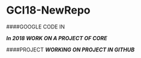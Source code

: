 # GCI18-NewRepo

####GOOGLE CODE IN

***In 2018 WORK ON A PROJECT OF CORE***

####PROJECT
***WORKING ON PROJECT IN GITHUB***


